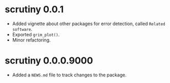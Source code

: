 # scrutiny 0.0.1

-   Added vignette about other packages for error detection, called `Related software`.
-   Exported `grim_plot()`.
-   Minor refactoring.

# scrutiny 0.0.0.9000

-   Added a `NEWS.md` file to track changes to the package.
